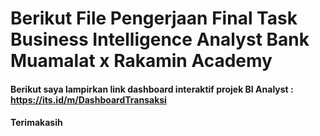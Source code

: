 # Berikut File Pengerjaan Final Task Business Intelligence Analyst Bank Muamalat x Rakamin Academy


#### Berikut saya lampirkan link dashboard interaktif projek BI Analyst : https://its.id/m/DashboardTransaksi
#### Terimakasih
